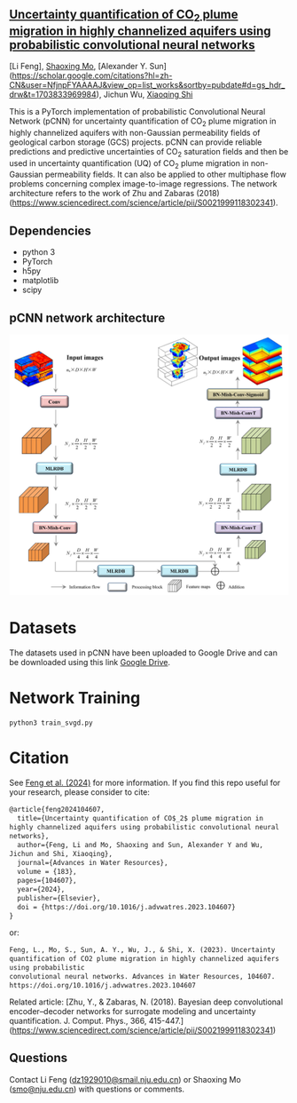 ## [Uncertainty quantification of CO$_2$ plume migration in highly channelized aquifers using probabilistic convolutional neural networks](https://doi.org/10.1016/j.advwatres.2023.104607)
[Li Feng], [Shaoxing Mo](https://scholar.google.com/citations?user=b5m_q4sAAAAJ&hl=en&oi=ao), [Alexander Y. Sun]
(https://scholar.google.com/citations?hl=zh-CN&user=NfjnpFYAAAAJ&view_op=list_works&sortby=pubdate#d=gs_hdr_drw&t=1703833969984), Jichun Wu, 
[Xiaoqing Shi](https://scholar.google.com/citations?user=MLKqgKoAAAAJ&hl=en&oi=sra)

This is a PyTorch implementation of probabilistic Convolutional Neural Network (pCNN) for uncertainty quantification of CO$_2$ plume migration in highly channelized aquifers with 
non-Gaussian permeability fields of geological carbon storage (GCS) projects. pCNN can provide reliable predictions and predictive uncertainties of CO$_2$ saturation fields and then 
be used in uncertainty quantification (UQ) of CO$_2$ plume migration in non-Gaussian permeability fields. It can also be applied to other multiphase flow problems 
concerning complex image-to-image regressions. The network architecture refers to the work of Zhu and Zabaras (2018)(https://www.sciencedirect.com/science/article/pii/S0021999118302341).

## Dependencies
* python 3
* PyTorch
* h5py
* matplotlib
* scipy

## pCNN network architecture
![](https://github.com/njujinchun/pCNN4GCS/blob/main/images/pCNN_arch.jpg)

# Datasets
The datasets used in pCNN have been uploaded to Google Drive and can be downloaded using this link [Google Drive](https://drive.google.com/drive/folders/1mi9Cmgnufi3kSMCeedP7G_K-4aEcd3_A?usp=drive_link).

# Network Training
```
python3 train_svgd.py
```

# Citation
See [Feng et al. (2024)](https://doi.org/10.1016/j.advwatres.2023.104607) for more information. If you find this repo useful for your research, please consider to cite:
```
@article{feng2024104607,
  title={Uncertainty quantification of CO$_2$ plume migration in highly channelized aquifers using probabilistic convolutional neural networks},
  author={Feng, Li and Mo, Shaoxing and Sun, Alexander Y and Wu, Jichun and Shi, Xiaoqing},
  journal={Advances in Water Resources},
  volume = {183},
  pages={104607},
  year={2024},
  publisher={Elsevier},
  doi = {https://doi.org/10.1016/j.advwatres.2023.104607}
}
```
or:
```
Feng, L., Mo, S., Sun, A. Y., Wu, J., & Shi, X. (2023). Uncertainty quantification of CO2 plume migration in highly channelized aquifers using probabilistic 
convolutional neural networks. Advances in Water Resources, 104607. https://doi.org/10.1016/j.advwatres.2023.104607
```
Related article: [Zhu, Y., & Zabaras, N. (2018). Bayesian deep convolutional encoder–decoder networks for surrogate modeling and uncertainty quantification. J. Comput. Phys., 366, 415-447.]
(https://www.sciencedirect.com/science/article/pii/S0021999118302341)

## Questions
Contact Li Feng (dz1929010@smail.nju.edu.cn) or Shaoxing Mo (smo@nju.edu.cn) with questions or comments.
